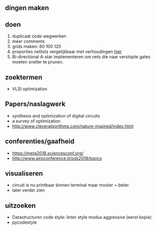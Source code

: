 

## dingen maken 


 ## doen ##
1) duplicaat code wegwerken
2) meer comments
3) grids maken: 80 100 120
4) proporties netlists vergelijkbaar met verhoudingen [hier](http://heuristieken.nl/wiki/index.php?title=Chips_%26_Circuits)
5) Bi-directional A-star implementeren om nets die naar verstopte gates moeten sneller te prunen.


 ## zoektermen ##
 - VLSI optimization


 ## Papers/naslagwerk ##
 - synthesis and optimization of digital circuits
 - a survey of optimization
 - http://www.cleveralgorithms.com/nature-inspired/index.html


 ## conferenties/gaafheid
 - https://meta2018.sciencesconf.org/
 - http://www.airoconference.it/ods2018/topics


## visualiseren
 - circuit is nu printbaar binnen terminal maar mooier = beter.
 - later verder zien 

## uitzoeken ##
 - Datastructuren code style:
linter style modus aggressive (eerst kopie)
 -  pycodestyle
